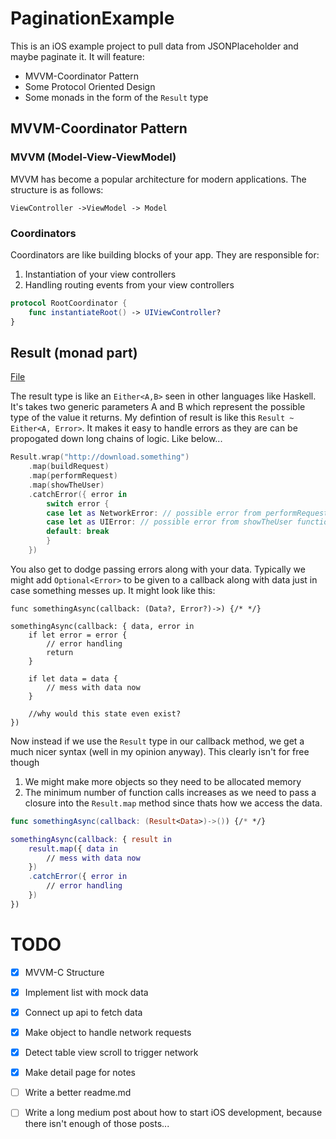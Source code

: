 # PaginationExample

This is an iOS example project to pull data from JSONPlaceholder and maybe paginate it. It will feature:
- MVVM-Coordinator Pattern
- Some Protocol Oriented Design
- Some monads in the form of the `Result` type 

## MVVM-Coordinator Pattern

### MVVM (Model-View-ViewModel)
MVVM has become a popular architecture for modern applications. The structure is as follows:
```
ViewController ->ViewModel -> Model
```


### Coordinators
Coordinators are like building blocks of your app.  They are responsible for:
1. Instantiation of your view controllers
2. Handling routing events from your view controllers

```swift
protocol RootCoordinator {
	func instantiateRoot() -> UIViewController?
}
```


## Result (monad part)

[File](PaginationExample/Utils/Result.swift)

The result type is like an `Either<A,B>` seen in other languages like Haskell. It's takes two generic parameters A and B which represent the possible type of the value it returns. My defintion of result is like this `Result ~ Either<A, Error>`.  It makes it easy to handle errors as they are can be propogated down long chains of logic. Like below...
```swift
Result.wrap("http://download.something")
    .map(buildRequest)
    .map(performRequest)
    .map(showTheUser)
    .catchError({ error in
        switch error {
        case let as NetworkError: // possible error from performRequest function
        case let as UIError: // possible error from showTheUser function
        default: break
        }
    })
```

You also get to dodge passing errors along with your data. Typically we might add `Optional<Error>` to be given to a callback along with data just in case something messes up. It might look like this:
```
func somethingAsync(callback: (Data?, Error?)->) {/* */}

somethingAsync(callback: { data, error in
    if let error = error {
        // error handling
        return
    }
    
    if let data = data {
        // mess with data now
    }
    
    //why would this state even exist?
})
```

Now instead if we use the `Result` type in our callback method, we get a much nicer syntax (well in my opinion anyway). This clearly isn't for free though
1. We might make more objects so they need to be allocated memory
2. The minimum number of function calls increases as we need to pass a closure into the `Result.map` method since thats how we access the data.

```swift
func somethingAsync(callback: (Result<Data>)->()) {/* */}

somethingAsync(callback: { result in
    result.map({ data in
        // mess with data now
    })
    .catchError({ error in
        // error handling
    })
})
```


# TODO
- [x] MVVM-C Structure
- [x] Implement list with mock data
- [x] Connect up api to fetch data
- [x] Make object to handle network requests
- [x] Detect table view scroll to trigger network
- [x] Make detail page for notes
- [ ] Write a better readme.md
- [ ] Write a long medium post about how to start iOS development, because there isn't enough of those posts...

